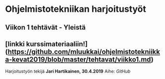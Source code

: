 # Ohjelmistotekniikan harjoitustyöt
## Viikon 1 tehtävät - Yleistä
## [linkki kurssimateriaaliin!] (https://github.com/mluukkai/ohjelmistotekniikka-kevat2019/blob/master/tehtavat/viikko1.md)
Harjoitustyön tekijä **Jari Hartikainen, 30.4.2019**
Aihe: *GitHub*
